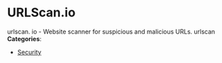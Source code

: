 # URLScan.io


urlscan. io - Website scanner for suspicious and malicious URLs.  urlscan
**Categories**:

- [Security](https://github/awesome-apis/awesome-apis#security)



